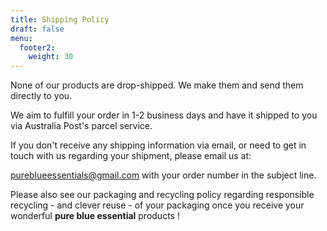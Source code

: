 ```yaml
---
title: Shipping Policy
draft: false
menu:
  footer2:
    weight: 30
---
```

None of our products are drop-shipped. We make them and send them directly to you.

We aim to fulfill your order in 1-2 business days and have it shipped to you via Australia Post's parcel service. 

If you don't receive any shipping information via email, or need to get in touch with us regarding your shipment, please email us at:

pureblueessentials@gmail.com            with your order number in the subject line.

Please also see our packaging and recycling policy regarding responsible recycling - and clever reuse - of your packaging once you receive your wonderful **pure blue essential** products !